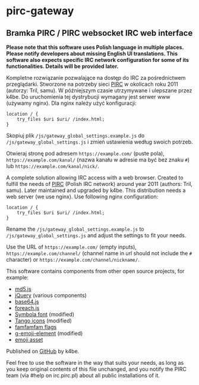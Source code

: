 # pirc-gateway
## Bramka PIRC / PIRC websocket IRC web interface
**Please note that this software uses Polish language in multiple places. Please notify developers about missing English UI translations. This software also expects specific IRC network configuration for some of its functionalities. Details will be provided later.**

Kompletne rozwiązanie pozwalające na dostęp do IRC za pośrednictwem przeglądarki.
Stworzone na potrzeby sieci [PIRC](https://pirc.pl/) w okolicach roku 2011 (autorzy: Tril, samu).
W późniejszym czasie utrzymywane i ulepszane przez k4be. Do uruchomienia tej dystrybucji wymagany jest serwer www (używamy nginx).
Dla nginx należy użyć konfiguracji:
```
location / {
	try_files $uri $uri/ /index.html;
}
```
Skopiuj plik `/js/gateway_global_settings.example.js` do `/js/gateway_global_settings.js` i zmień ustawienia według swoich potrzeb.

Otwieraj stronę pod adresem `https://example.com/` (puste pola), `https://example.com/kanal/` (nazwa kanału w adresie ma być bez znaku `#`) lub `https://example.com/kanal/nick/`.

A complete solution allowing IRC access with a web browser. Created to fulfill the needs of [PIRC](https://pirc.pl/) (Polish IRC network)
around year 2011 (authors: Tril, samu). Later maintained and upgraded by k4be. This distribution needs a web server (we use nginx).
Use following nginx configuration:
```
location / {
	try_files $uri $uri/ /index.html;
}
```
Rename the `/js/gateway_global_settings.example.js` to `/js/gateway_global_settings.js` and adjust the settings to fit your needs.

Use the URL of `https://example.com/` (empty inputs), `https://example.com/channel/` (channel name in url should not include the `#` character) or `https://example.com/channel/nickname/`.

This software contains components from other open source projects, for example:
- [md5.js](https://github.com/AndreasPizsa/md5-jkmyers)
- [jQuery](https://jquery.org/) (various components)
- [base64.js](https://github.com/bcko/tictactoe-react/tree/master/node_modules/js-base64)
- [foreach.js](https://developer.mozilla.org/en-US/docs/Web/JavaScript/Reference/Global_Objects/Array/forEach#Polyfill)
- [Symbola font](https://fontlibrary.org/en/font/symbola) (modified)
- [Tango icons](https://commons.wikimedia.org/wiki/Tango_icons) (modified)
- [famfamfam flags](http://www.famfamfam.com/lab/icons/flags/)
- [g-emoji-element](https://github.com/github/g-emoji-element) (modified)
- [emoji asset](https://github.com/rodrigopolo/emoji-assets/tree/master/Microsoft/40)

Published on [GitHub](https://github.com/k4bek4be/pirc-gateway/) by k4be.

Feel free to use the software in the way that suits your needs, as long as you keep original contents of this file unchanged, and you notify the PIRC team (via #help on irc.pirc.pl) about all public installations of it.
